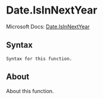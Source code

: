 # Date.IsInNextYear

Microsoft Docs: [Date.IsInNextYear](https://docs.microsoft.com/en-us/powerquery-m/date-isinnextyear)

## Syntax

```
Syntax for this function.
```

## About

About this function.

